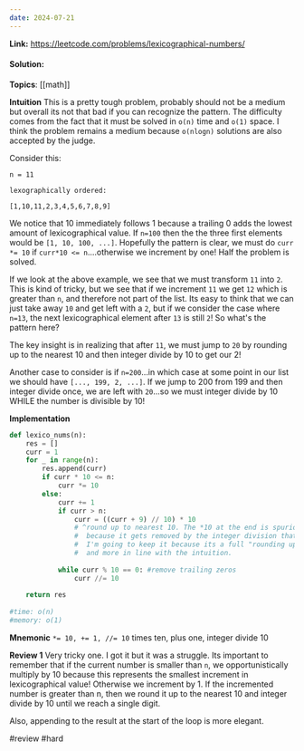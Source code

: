 ```yaml
---
date: 2024-07-21
---
```

**Link:** https://leetcode.com/problems/lexicographical-numbers/
#### Solution:

**Topics**: [[math]]

**Intuition**
This is a pretty tough problem, probably should not be a medium but overall its not that bad if you can recognize the pattern. The difficulty comes from the fact that it must be solved in `o(n)` time and `o(1)` space. I think the problem remains a medium because `o(nlogn)` solutions are also accepted by the judge.

Consider this:

```
n = 11

lexographically ordered:

[1,10,11,2,3,4,5,6,7,8,9]
```

We notice that 10 immediately follows 1 because a trailing 0 adds the lowest amount of lexicographical value. If `n=100` then the the three first elements would be `[1, 10, 100, ...]`. 
Hopefully the pattern is clear, we must do `curr *= 10` if `curr*10 <= n`....otherwise we increment by one! Half the problem is solved.

If we look at the above example, we see that we must transform `11` into `2`. This is kind of tricky, but we see that if we increment `11` we get `12` which is greater than  `n`, and therefore not part of the list. Its easy to think that we can just take away `10` and get left with a `2`, but if we consider the case where `n=13`, the next lexicographical element after `13` is still `2`! So what's the pattern here?

The key insight is in realizing that after `11`, we must jump to `20` by rounding up to the nearest 10 and then integer divide by 10 to get our 2!

Another case to consider is if `n=200`...in which case at some point in our list we should have `[..., 199, 2, ...]`. If we jump to 200 from 199 and then integer divide once, we are left with `20`...so we must integer divide by 10 WHILE the number is divisible by 10!

**Implementation**
```python
def lexico_nums(n):
	res = []
	curr = 1
	for _ in range(n):
		res.append(curr)
		if curr * 10 <= n:
			curr *= 10
		else:
			curr += 1
			if curr > n:
				curr = ((curr + 9) // 10) * 10 
				# ^round up to nearest 10. The *10 at the end is spurious 
				#  because it gets removed by the integer division that follows.
				#  I'm going to keep it because its a full "rounding up" and
				#  and more in line with the intuition. 
			
			while curr % 10 == 0: #remove trailing zeros
				curr //= 10
				
	return res
	
#time: o(n)
#memory: o(1)
```

**Mnemonic**
`*= 10, += 1, //= 10`
times ten, plus one, integer divide 10

**Review 1**
Very tricky one. I got it but it was a struggle. Its important to remember that if the current number is smaller than `n`, we opportunistically multiply by 10 because this represents the smallest increment in lexicographical value! Otherwise we increment by 1. If the incremented number is greater than n, then we round it up to the nearest 10 and integer divide by 10 until we reach a single digit. 

Also, appending to the result at the start of the loop is more elegant. 

#review 
#hard 


